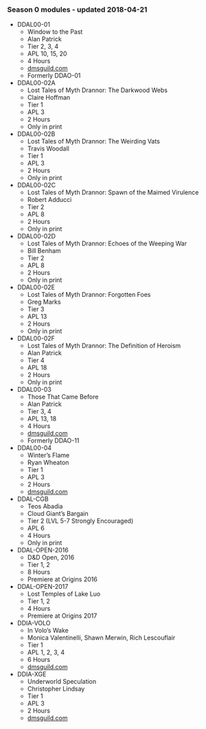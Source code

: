 ### Season 0 modules - updated 2018-04-21
* DDAL00-01
  * Window to the Past
  * Alan Patrick
  * Tier 2, 3, 4
  * APL 10, 15, 20
  * 4 Hours
  * [dmsguild.com](http://www.dmsguild.com/product/200609/DDAL0001-Window-to-the-Past)
  * Formerly DDAO-01
* DDAL00-02A
  * Lost Tales of Myth Drannor: The Darkwood Webs
  * Claire Hoffman
  * Tier 1
  * APL 3
  * 2 Hours
  * Only in print
* DDAL00-02B
  * Lost Tales of Myth Drannor: The Weirding Vats
  * Travis Woodall
  * Tier 1
  * APL 3
  * 2 Hours
  * Only in print
* DDAL00-02C
  * Lost Tales of Myth Drannor: Spawn of the Maimed Virulence
  * Robert Adducci
  * Tier 2
  * APL 8
  * 2 Hours
  * Only in print
* DDAL00-02D
  * Lost Tales of Myth Drannor: Echoes of the Weeping War
  * Bill Benham
  * Tier 2
  * APL 8
  * 2 Hours
  * Only in print
* DDAL00-02E
  * Lost Tales of Myth Drannor: Forgotten Foes
  * Greg Marks
  * Tier 3
  * APL 13
  * 2 Hours
  * Only in print
* DDAL00-02F
  * Lost Tales of Myth Drannor: The Definition of Heroism
  * Alan Patrick
  * Tier 4
  * APL 18
  * 2 Hours
  * Only in print
* DDAL00-03
  * Those That Came Before
  * Alan Patrick
  * Tier 3, 4
  * APL 13, 18
  * 4 Hours
  * [dmsguild.com](http://www.dmsguild.com/product/230030/DDAL0003-Those-That-Came-Before)
  * Formerly DDAO-11
* DDAL00-04
  * Winter’s Flame
  * Ryan Wheaton
  * Tier 1
  * APL 3
  * 2 Hours
  * [dmsguild.com](http://www.dmsguild.com/product/229261/DDAL0004-Winters-Flame-5e)
* DDAL-CGB
  * Teos Abadia
  * Cloud Giant’s Bargain
  * Tier 2 (LVL 5-7 Strongly Encouraged)
  * APL 6
  * 4 Hours
  * Only in print
* DDAL-OPEN-2016
  * D&D Open, 2016
  * Tier 1, 2
  * 8 Hours
  * Premiere at Origins 2016
* DDAL-OPEN-2017
  * Lost Temples of Lake Luo
  * Tier 1, 2
  * 4 Hours
  * Premiere at Origins 2017
* DDIA-VOLO
  * In Volo’s Wake
  * Monica Valentinelli, Shawn Merwin, Rich Lescouflair
  * Tier 1
  * APL 1, 2, 3, 4
  * 6 Hours
  * [dmsguild.com](http://www.dmsguild.com/product/203580/In-Volos-Wake-5e)
* DDIA-XGE
  * Underworld Speculation
  * Christopher Lindsay
  * Tier 1
  * APL 3
  * 2 Hours
  * [dmsguild.com](http://www.dmsguild.com/product/230970/DDIAXGE-Underworld-Speculation)
